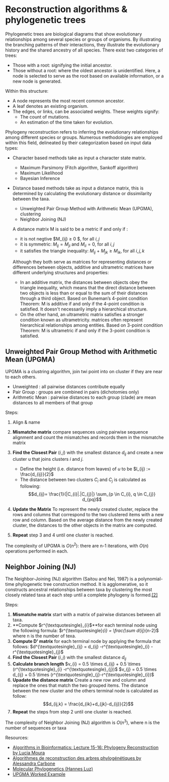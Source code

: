 # Reconstruction algorithms & phylogenetic trees
 
Phylogenetic trees are biological diagrams that show evolutionary relationships among several species or groups of organisms. By illustrating the branching patterns of their interactions, they illustrate the evolutionary history and the shared ancestry of all species. There exist two categories of trees:
- Those with a root: signifying the initial ancestor.
- Those without a root: where the oldest ancestor is unidentified. Here, a node is selected to serve as the root based on available information, or a new node is generated.
  
Within this structure:
- A node represents the most recent common ancestor.
- A leaf denotes an existing organism.
- The edges, or links, can be associated weights. These weights signify:
  - The count of mutations.
  - An estimation of the time taken for evolution.


Phylogeny reconstruction refers to inferring the evolutionary relationships among different species or groups. Numerous methodologies are employed within this field, delineated by their categorization based on input data types:
* Character based methods take as input a character state matrix.
  * Maximum Parsimony (Fitch algorithm, Sankoff algorithm)
  * Maximum Likelihood
  * Bayesian Inference
* Distance based methods take as input a distance matrix, this is determined by calculating the evolutionary distance or dissimilarity between the taxa.
  * Unweighted Pair Group Method with Arithmetic Mean (UPGMA), clustering
  * Neighbor Joining (NJ)

  A distance matrix M is said to be a metric if and only if :
  * it is not negtive  $M_{ij} ≥ 0 $, for all  $i, j$
  * it is symmetric: $M_{ij} = M_{ji}$ and $M_{ii} = 0$, for all $i, j$
  * it satisfies the triangle inequality: $M_{ij}$ + $M_{jk} ≥ M_{ik}$, for all $i, j, k$

  Although they both serve as matrices for representing distances or differences between objects, additive and ultrametric matrices have different underlying structures and properties:
  * In an additive matrix, the distances between objects obey the triangle inequality, which means that the direct distance between two objects is less than or equal to the sum of their distances through a third object. Based on Buneman’s 4-point condition Theorem:  M is additive if and only if the 4-point condition is satisfied. It doesn't necessarily imply a hierarchical structure.
  * On the other hand, an ultrametric matrix satisfies a stronger condition known as ultrametricity. matrices often represent hierarchical relationships among entities. Based on 3-point condition Theorem: M is ultrametric if and only if the 3-point condition is satisfied.
 
 
## Unweighted Pair Group Method with Arithmetic Mean (UPGMA)
UPGMA is a clustring algorithm, join twi point into on cluster if they are near to each others.
* Unweighted : all pairwise distances contribute equally
* Pair Group : groups are combined in pairs (dichotomies only)
* Arithmetic Mean : pairwise distances to each group (clade) are mean distances to all members of that group

Steps: 
1. Align & name
2. **Mismatche matrix** compare sequences using pairwise sequence alignment and count the mismatches and records them in the mismatche matrix
3. **Find the Closest Pair** $(i,j)$ with the smallest distance $d_{ij}$ and create a new cluster u that joins clusters $i$ and $j$.
   *  Define the height (i.e. distance from leaves) of $u$ to be $l_{ij} := \frac{d_{ij}}{2}$
   * The distance between two clusters $C_{i}$ and $C_{j}$ is calculated as following:
   $$d_{ij}= \frac{1}{|C_{i}|.|C_{j}|} \sum_{p \in C_{i}, q \in C_{j}} d_{pq}$$
  
4. **Update the Matrix** To represent the newly created cluster, replace the rows and columns that correspond to the two clustered items with a new row and column. Based on the average distance from the newly created cluster, the distances to the other objects in the matrix are computed.
5. **Repeat** step 3 and 4 until one cluster is reached.

The complexity of UPGMA is $O(n^{2})$: there are n-1 iterations, with $O(n)$ operations performed in each.

## Neighbor Joining (NJ)
The Neighbor-Joining (NJ) algorithm (Saitou and Nei, 1987) is a polynomial-time phylogenetic tree construction method. It is agglomerative, so it constructs ancestral relationships between taxa by clustering the most closely related taxa at each step until a complete phylogeny is formed.[[2]](https://www.frontiersin.org/articles/10.3389/fgene.2020.584785/full#:~:text=The%20Neighbor%2DJoining%20(NJ),a%20complete%20phylogeny%20is%20formed.)

Steps:
1. **Mismatche matrix** start with a matrix of pairwise distances between all taxa.
2. **Compute $r^{\textquotesingle}_{i}$**for each terminal node using the following formula: $r^{\textquotesingle}_{i} = \frac{\sum d_{ij}{n-2}$ where n is the number of texa.
3. **Compute D' matrix** for each terminal node by applying the formula that follows: $d^{\textquotesingle}_{ij} = d_{ij} -r^{\textquotesingle}_{i} -r^{\textquotesingle}_{j}$
4. **Find the Closest Pair** $(i,j)$ with the smallest distance $d_{ij}$
5. **Calculate branch length**
   $v_{i} = 0.5 \times d_{ij} + 0.5 \times (r^{\textquotesingle}_{i} -r^{\textquotesingle}_{j})$
   $v_{j} = 0.5 \times d_{ij} + 0.5 \times (r^{\textquotesingle}_{j}-r^{\textquotesingle}_{i})$
7. **Upadate the distance matrix** Create a new row and column and replace the ones that match the two grouped items. The distance between the new cluster and the others terminal node is calculated as follow:
   $$d_{ij,k} = \frac{d_{ik}+d_{jk}-d_{ij}}{2}$$
8. **Repeat** the steps from step 2 until one cluster is reached.


The complexity of Neighbor Joining (NJ) algorithm is  $O(n^{3})$, where n is the number of sequences or taxa

Resources: 
* [Algorithms in Bioinformatics: Lecture 15-16: Phylogeny Reconstruction by Lucia Moura](https://www.site.uottawa.ca/~lucia/courses/5126-11/lecturenotes/16-17PhylogenyReconstruction.pdf)
* [Algorithmes de reconstruction des arbres phylogénétiques by Alessandra Carbone](https://www.ihes.fr/~carbone/L4_AAGB_Arbres_Phylogenetiques.pdf)
* [Molecular Phylogenetics (Hannes Luz)](https://www.molgen.mpg.de/3373145/evolution.pdf)
* [UPGMA Worked Example](http://www.slimsuite.unsw.edu.au/teaching/upgma/)

